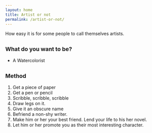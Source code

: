 ```yaml
---
layout: home
title: Artist or not
permalink: /artist-or-not/
---
```

How easy it is for some people to call themselves artists.

## <small> What do you want to be?</small>

* A Watercolorist


## <small>Method</small>

1. Get a piece of paper
2. Get a pen or pencil
3. Scribble, scribble, scribble
4. Draw legs on it.
5. Give it an obscure name
6. Befriend a non-shy writer.
7. Make him or her your best friend. Lend your life to his her novel.
8. Let him or her promote you as their most interesting character.

